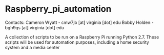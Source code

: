 Raspberry_pi_automation
=======================

Contacts:
Cameron Wyatt - cmw7jb [at] virginia [dot] edu
Bobby Holden - bgh9qs [at] virginia [dot] edu

A collection of scripts to be run on a Raspberry Pi running Python 2.7. These scripts will be used for automation purposes, including a home security system and a media center
